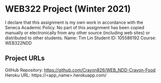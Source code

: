 # WEB322 Project (Winter 2021)

I declare that this assignment is my own work in accordance with
the Seneca Academic Policy. No part of this assignment has been
copied manually or electronically from any other source
(including web sites) or distributed to other students.
Name: Tim Lin
Student ID: 105586192
Course: WEB322NDD

## Project URLs

GitHub Repository: https://github.com/Crayon826/WEB_NDD-Crayon-Food
Heroku URL: https://<app_name>.herokuapp.com/
